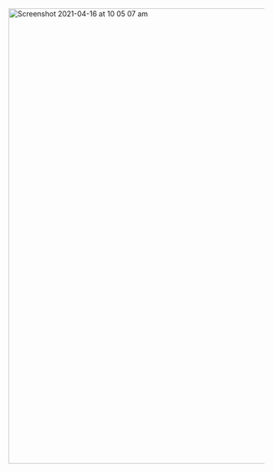 <img width="895" alt="Screenshot 2021-04-16 at 10 05 07 am" src="https://user-images.githubusercontent.com/16366896/115001052-40403000-9e9b-11eb-8fc4-059cb5bc28c6.png">

<!--
**chanonroy/chanonroy** is a ✨ _special_ ✨ repository because its `README.md` (this file) appears on your GitHub profile.

Here are some ideas to get you started:

- 🔭 I’m currently working on ...
- 🌱 I’m currently learning ...
- 👯 I’m looking to collaborate on ...
- 🤔 I’m looking for help with ...
- 💬 Ask me about ...
- 📫 How to reach me: ...
- 😄 Pronouns: ...
- ⚡ Fun fact: ...
-->
